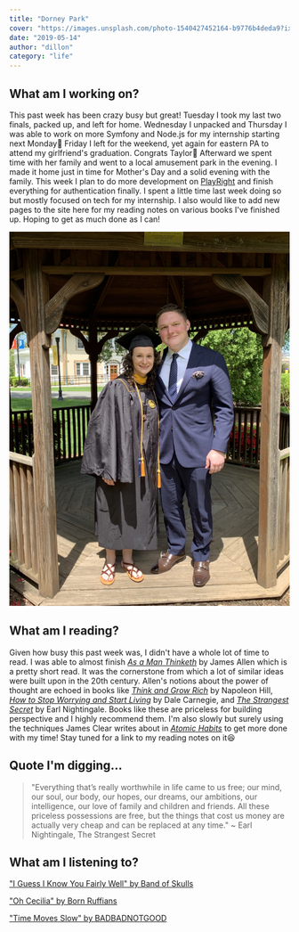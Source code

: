 ```yaml
---
title: "Dorney Park"
cover: "https://images.unsplash.com/photo-1540427452164-b9776b4deda9?ixlib=rb-1.2.1&ixid=eyJhcHBfaWQiOjEyMDd9&auto=format&fit=crop&w=1267&q=80"
date: "2019-05-14"
author: "dillon"
category: "life"
---
```

## What am I working on?

This past week has been crazy busy but great! Tuesday I took my last two finals, packed up, and left for home. Wednesday I unpacked and Thursday I was able to work on more Symfony and Node.js for my internship starting next Monday🚀 Friday I left for the weekend, yet again for eastern PA to attend my girlfriend's graduation. Congrats Taylor🎉 Afterward we spent time with her family and went to a local amusement park in the evening. I made it home just in time for Mother's Day and a solid evening with the family. This week I plan to do more development on [PlayRight](https://github.com/dilloncoffman/PlayRight) and finish everything for authentication finally. I spent a little time last week doing so but mostly focused on tech for my internship. I also would like to add new pages to the site here for my reading notes on various books I've finished up. Hoping to get as much done as I can!

![Taylor's Graduation](taylorsgraduation.jpg "Taylor's Graduation")

## What am I reading?

Given how busy this past week was, I didn't have a whole lot of time to read. I was able to almost finish [*As a Man Thinketh*](http://james-allen.in1woord.nl/?text=as-a-man-thinketh) by James Allen which is a pretty short read. It was the cornerstone from which a lot of similar ideas were built upon in the 20th century. Allen's notions about the power of thought are echoed in books like [*Think and Grow Rich*](http://www.wyzend.com/tagr/tagr01_01.php) by Napoleon Hill, [*How to Stop Worrying and Start Living*](https://www.amazon.com/How-Stop-Worrying-Start-Living/dp/0671733354) by Dale Carnegie, and [*The Strangest Secret*](https://www.amazon.com/Strangest-Secret-Earl-Nightingale/dp/1603865578/ref=sr_1_3?keywords=the+strangest+secret&qid=1557765321&s=gateway&sr=8-3) by Earl Nightingale. Books like these are priceless for building perspective and I highly recommend them. I'm also slowly but surely using the techniques James Clear writes about in [*Atomic Habits*](https://www.amazon.com/Atomic-Habits-Proven-Build-Break/dp/0735211299/ref=sr_1_1?keywords=atomic+habits&qid=1557765336&s=gateway&sr=8-1) to get more done with my time! Stay tuned for a link to my reading notes on it😆 

## Quote I'm digging...
> "Everything that’s really worthwhile in life came to us free; our mind, our soul, our body, our hopes, our dreams, our ambitions, our intelligence, our love of family and children and friends. All these priceless possessions are free, but the things that cost us money are actually very cheap and can be replaced at any time." ~ Earl Nightingale, The Strangest Secret

## What am I listening to?

["I Guess I Know You Fairly Well" by Band of Skulls](https://www.youtube.com/watch?v=9_E_R8vOMnA)

["Oh Cecilia" by Born Ruffians](https://www.youtube.com/watch?v=TSSukvA4qC0)

["Time Moves Slow" by BADBADNOTGOOD](https://www.youtube.com/watch?v=r2env-txnms)